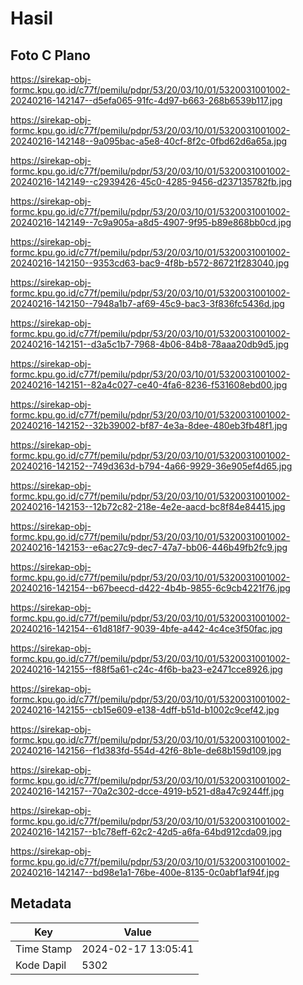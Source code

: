 # Hasil

## Foto C Plano

https://sirekap-obj-formc.kpu.go.id/c77f/pemilu/pdpr/53/20/03/10/01/5320031001002-20240216-142147--d5efa065-91fc-4d97-b663-268b6539b117.jpg

https://sirekap-obj-formc.kpu.go.id/c77f/pemilu/pdpr/53/20/03/10/01/5320031001002-20240216-142148--9a095bac-a5e8-40cf-8f2c-0fbd62d6a65a.jpg

https://sirekap-obj-formc.kpu.go.id/c77f/pemilu/pdpr/53/20/03/10/01/5320031001002-20240216-142149--c2939426-45c0-4285-9456-d237135782fb.jpg

https://sirekap-obj-formc.kpu.go.id/c77f/pemilu/pdpr/53/20/03/10/01/5320031001002-20240216-142149--7c9a905a-a8d5-4907-9f95-b89e868bb0cd.jpg

https://sirekap-obj-formc.kpu.go.id/c77f/pemilu/pdpr/53/20/03/10/01/5320031001002-20240216-142150--9353cd63-bac9-4f8b-b572-86721f283040.jpg

https://sirekap-obj-formc.kpu.go.id/c77f/pemilu/pdpr/53/20/03/10/01/5320031001002-20240216-142150--7948a1b7-af69-45c9-bac3-3f836fc5436d.jpg

https://sirekap-obj-formc.kpu.go.id/c77f/pemilu/pdpr/53/20/03/10/01/5320031001002-20240216-142151--d3a5c1b7-7968-4b06-84b8-78aaa20db9d5.jpg

https://sirekap-obj-formc.kpu.go.id/c77f/pemilu/pdpr/53/20/03/10/01/5320031001002-20240216-142151--82a4c027-ce40-4fa6-8236-f531608ebd00.jpg

https://sirekap-obj-formc.kpu.go.id/c77f/pemilu/pdpr/53/20/03/10/01/5320031001002-20240216-142152--32b39002-bf87-4e3a-8dee-480eb3fb48f1.jpg

https://sirekap-obj-formc.kpu.go.id/c77f/pemilu/pdpr/53/20/03/10/01/5320031001002-20240216-142152--749d363d-b794-4a66-9929-36e905ef4d65.jpg

https://sirekap-obj-formc.kpu.go.id/c77f/pemilu/pdpr/53/20/03/10/01/5320031001002-20240216-142153--12b72c82-218e-4e2e-aacd-bc8f84e84415.jpg

https://sirekap-obj-formc.kpu.go.id/c77f/pemilu/pdpr/53/20/03/10/01/5320031001002-20240216-142153--e6ac27c9-dec7-47a7-bb06-446b49fb2fc9.jpg

https://sirekap-obj-formc.kpu.go.id/c77f/pemilu/pdpr/53/20/03/10/01/5320031001002-20240216-142154--b67beecd-d422-4b4b-9855-6c9cb4221f76.jpg

https://sirekap-obj-formc.kpu.go.id/c77f/pemilu/pdpr/53/20/03/10/01/5320031001002-20240216-142154--61d818f7-9039-4bfe-a442-4c4ce3f50fac.jpg

https://sirekap-obj-formc.kpu.go.id/c77f/pemilu/pdpr/53/20/03/10/01/5320031001002-20240216-142155--f88f5a61-c24c-4f6b-ba23-e2471cce8926.jpg

https://sirekap-obj-formc.kpu.go.id/c77f/pemilu/pdpr/53/20/03/10/01/5320031001002-20240216-142155--cb15e609-e138-4dff-b51d-b1002c9cef42.jpg

https://sirekap-obj-formc.kpu.go.id/c77f/pemilu/pdpr/53/20/03/10/01/5320031001002-20240216-142156--f1d383fd-554d-42f6-8b1e-de68b159d109.jpg

https://sirekap-obj-formc.kpu.go.id/c77f/pemilu/pdpr/53/20/03/10/01/5320031001002-20240216-142157--70a2c302-dcce-4919-b521-d8a47c9244ff.jpg

https://sirekap-obj-formc.kpu.go.id/c77f/pemilu/pdpr/53/20/03/10/01/5320031001002-20240216-142157--b1c78eff-62c2-42d5-a6fa-64bd912cda09.jpg

https://sirekap-obj-formc.kpu.go.id/c77f/pemilu/pdpr/53/20/03/10/01/5320031001002-20240216-142147--bd98e1a1-76be-400e-8135-0c0abf1af94f.jpg


## Metadata

| Key        | Value               |
| ---------- | ------------------- |
| Time Stamp | 2024-02-17 13:05:41 |
| Kode Dapil | 5302                |



